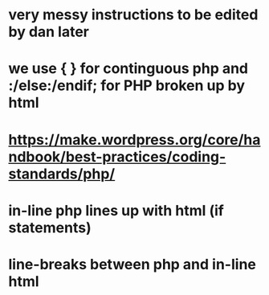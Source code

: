 # very messy instructions to be edited by dan later

# we use { } for continguous php and :/else:/endif; for PHP broken up by html

# https://make.wordpress.org/core/handbook/best-practices/coding-standards/php/

# in-line php lines up with html (if statements)

# line-breaks between php and in-line html